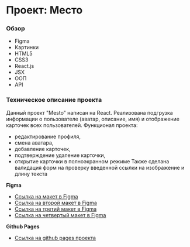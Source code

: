 # Проект: Место

### Обзор

* Figma
* Картинки
* HTML5
* CSS3
* React.js
* JSX
* ООП
* API

### Техническое описание проекта
Данный проект "Mesto" написан на React. Реализована подгрузка информации о пользователе (аватар, описание, имя) и отображение карточек всех пользователей. Функционал проекта:
* редактирование профиля, 
* смена аватара, 
* добавление карточек, 
* подтверждение удаление карточки,
* открытие карточки в полноэкранном режиме
Также сделана валидация форм на проверку введенной ссылки на изображение и длину текста

**Figma**

* [Ссылка на макет в Figma](https://www.figma.com/file/2cn9N9jSkmxD84oJik7xL7/JavaScript.-Sprint-4?node-id=0%3A1)
* [Ссылка на второй макет в Figma](https://www.figma.com/file/bjyvbKKJN2naO0ucURl2Z0/JavaScript.-Sprint-5?node-id=0%3A1)
* [Ссылка на третий макет в Figma](https://www.figma.com/file/kRVLKwYG3d1HGLvh7JFWRT/JavaScript.-Sprint-6?type=design&node-id=1124-73&mode=design&t=ue867aLu2dlZXgEH-0)
* [Ссылка на четвертый макет в Figma](https://www.figma.com/file/PSdQFRHoxXJFs2FH8IXViF/JavaScript-9-sprint?node-id=0%3A1)

**Github Pages**

* [Ссылка на github pages проекта](https://ras-svet.github.io/mesto-react/)